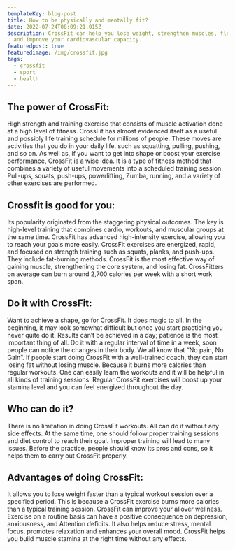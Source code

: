```yaml
---
templateKey: blog-post
title: How to be physically and mentally fit?
date: 2022-07-24T08:09:21.015Z
description: CrossFit can help you lose weight, strengthen muscles, flexibility,
  and improve your cardiovascular capacity.
featuredpost: true
featuredimage: /img/crossfit.jpg
tags:
  - crossfit
  - sport
  - health
---
```

## The power of CrossFit:

High strength and training exercise that consists of muscle activation done at a high level of fitness. CrossFit has almost evidenced itself as a useful and possibly life training schedule for millions of people. These moves are activities that you do in your daily life, such as squatting, pulling, pushing, and so on. As well as, if you want to get into shape or boost your exercise performance, CrossFit is a wise idea. It is a type of fitness method that combines a variety of useful movements into a scheduled training session. Pull-ups, squats, push-ups, powerlifting, Zumba, running, and a variety of other exercises are performed.

## Crossfit is good for you:

Its popularity originated from the staggering physical outcomes. The key is high-level training that combines cardio, workouts, and muscular groups at the same time. CrossFit has advanced high-intensity exercise, allowing you to reach your goals more easily. CrossFit exercises are energized, rapid, and focused on strength training such as squats, planks, and push-ups. They include fat-burning methods. CrossFit is the most effective way of gaining muscle, strengthening the core system, and losing fat. CrossFitters on average can burn around 2,700 calories per week with a short work span.

## Do it with CrossFit:

Want to achieve a shape, go for CrossFit. It does magic to all. In the beginning, it may look somewhat difficult but once you start practicing you never quite do it. Results can’t be achieved in a day; patience is the most important thing of all. Do it with a regular interval of time in a week, soon people can notice the changes in their body. We all know that “No pain, No Gain”. If people start doing CrossFit with a well-trained coach, they can start losing fat without losing muscle. Because it burns more calories than regular workouts. One can easily learn the workouts and it will be helpful in all kinds of training sessions. Regular CrossFit exercises will boost up your stamina level and you can feel energized throughout the day.

## Who can do it?

There is no limitation in doing CrossFit workouts. All can do it without any side effects. At the same time, one should follow proper training sessions and diet control to reach their goal. Improper training will lead to many issues. Before the practice, people should know its pros and cons, so it helps them to carry out CrossFit properly. 

## Advantages of doing CrossFit:

It allows you to lose weight faster than a typical workout session over a specified period. This is because a CrossFit exercise burns more calories than a typical training session. CrossFit can improve your allover wellness. Exercise on a routine basis can have a positive consequence on depression, anxiousness, and Attention deficits. It also helps reduce stress, mental focus, promotes relaxation and enhances your overall mood. CrossFit helps you build muscle stamina at the right time without any effects.